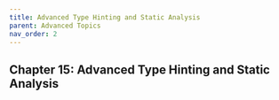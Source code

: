 ```yaml
---
title: Advanced Type Hinting and Static Analysis
parent: Advanced Topics
nav_order: 2
---
```


## Chapter 15: Advanced Type Hinting and Static Analysis

